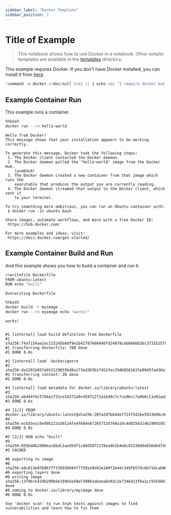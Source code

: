 ```yaml
---
sidebar_label: "Docker Template"
sidebar_position: 2
---
```

# Title of Example

> This notebook shows how to use Docker in a notebook. Other simpler templates are available in the [templates](..) directory.

This example requires Docker. If you don't have Docker installed, you can install it from [here](https://docs.docker.com/install/).


```python
!command -v docker >/dev/null 2>&1 || { echo >&2 "I require docker but it's not installed.  Aborting."; exit 1; }
```

## Example Container Run

This example runs a container.


```bash
%%bash
docker run --rm hello-world
```

    
    Hello from Docker!
    This message shows that your installation appears to be working correctly.
    
    To generate this message, Docker took the following steps:
     1. The Docker client contacted the Docker daemon.
     2. The Docker daemon pulled the "hello-world" image from the Docker Hub.
        (arm64v8)
     3. The Docker daemon created a new container from that image which runs the
        executable that produces the output you are currently reading.
     4. The Docker daemon streamed that output to the Docker client, which sent it
        to your terminal.
    
    To try something more ambitious, you can run an Ubuntu container with:
     $ docker run -it ubuntu bash
    
    Share images, automate workflows, and more with a free Docker ID:
     https://hub.docker.com/
    
    For more examples and ideas, visit:
     https://docs.docker.com/get-started/
    


## Example Container Build and Run

And this example shows you how to build a container and run it.


```python
%%writefile Dockerfile
FROM ubuntu:latest
RUN echo "built"
```

    Overwriting Dockerfile



```bash
%%bash
docker build -t myimage .
docker run --rm myimage echo "works!"
```

    works!


    #1 [internal] load build definition from Dockerfile
    #1 sha256:74af154ae2ac123245b8df9e2b42787668440fd24078ceb686663bc3731b2578
    #1 transferring dockerfile: 78B done
    #1 DONE 0.0s
    
    #2 [internal] load .dockerignore
    #2 sha256:da1201b85feb52129655bd8a173ed303b1f452fec29db8561615e8945fa430a1
    #2 transferring context: 2B done
    #2 DONE 0.0s
    
    #3 [internal] load metadata for docker.io/library/ubuntu:latest
    #3 sha256:abd44fdc5704a1f31ce24272a9c459712f2a16d9c7c7ce9bcc7a9b6c11e01aa9
    #3 DONE 0.6s
    
    #4 [1/2] FROM docker.io/library/ubuntu:latest@sha256:20fa2d7bb4de7723f542be5923b06c4d704370f0390e4ae9e1c833c8785644c1
    #4 sha256:ecb55e1c6e99b222a30124fe4f604e87265732d794a19c4d0256314619091953
    #4 DONE 0.0s
    
    #5 [2/2] RUN echo "built"
    #5 sha256:055bd4b2d00eacbbdc2aed5df1c88d58721f8ea4b1b4e6c01536d6e656d64f49
    #5 CACHED
    
    #6 exporting to image
    #6 sha256:e8c613e07b0b7ff33893b694f7759a10d42e180f2b4dc349fb57dc6b71dcab00
    #6 exporting layers done
    #6 writing image sha256:13f4b7e419b299b9e194b5e50af30861ebaea6e93c2e734b413f6a1cc935d863 done
    #6 naming to docker.io/library/myimage done
    #6 DONE 0.0s
    
    Use 'docker scan' to run Snyk tests against images to find vulnerabilities and learn how to fix them

